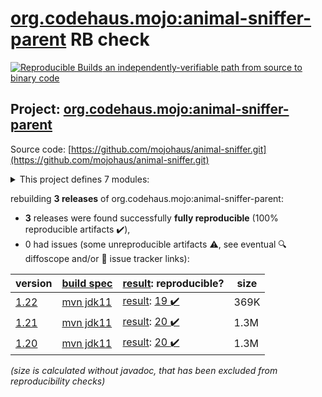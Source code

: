 [org.codehaus.mojo:animal-sniffer-parent](https://central.sonatype.com/artifact/org.codehaus.mojo/animal-sniffer-parent/1.22/versions) RB check
=======

[![Reproducible Builds](https://reproducible-builds.org/images/logos/rb.svg) an independently-verifiable path from source to binary code](https://reproducible-builds.org/)

## Project: [org.codehaus.mojo:animal-sniffer-parent](https://central.sonatype.com/artifact/org.codehaus.mojo/animal-sniffer-parent/1.22/versions)

Source code: [https://github.com/mojohaus/animal-sniffer.git](https://github.com/mojohaus/animal-sniffer.git)

<details><summary>This project defines 7 modules:</summary>

* [org.codehaus.mojo:animal-sniffer](https://central.sonatype.com/artifact/org.codehaus.mojo/animal-sniffer/1.22)
* [org.codehaus.mojo:animal-sniffer-annotations](https://central.sonatype.com/artifact/org.codehaus.mojo/animal-sniffer-annotations/1.22)
* [org.codehaus.mojo:animal-sniffer-ant-tasks](https://central.sonatype.com/artifact/org.codehaus.mojo/animal-sniffer-ant-tasks/1.22)
* [org.codehaus.mojo:animal-sniffer-enforcer-rule](https://central.sonatype.com/artifact/org.codehaus.mojo/animal-sniffer-enforcer-rule/1.22)
* [org.codehaus.mojo:animal-sniffer-maven-plugin](https://central.sonatype.com/artifact/org.codehaus.mojo/animal-sniffer-maven-plugin/1.22)
* [org.codehaus.mojo:animal-sniffer-parent](https://central.sonatype.com/artifact/org.codehaus.mojo/animal-sniffer-parent/1.22)
* [org.codehaus.mojo:java-boot-classpath-detector](https://central.sonatype.com/artifact/org.codehaus.mojo/java-boot-classpath-detector/1.22)
</details>

rebuilding **3 releases** of org.codehaus.mojo:animal-sniffer-parent:
- **3** releases were found successfully **fully reproducible** (100% reproducible artifacts :heavy_check_mark:),
- 0 had issues (some unreproducible artifacts :warning:, see eventual :mag: diffoscope and/or :memo: issue tracker links):

| version | [build spec](/BUILDSPEC.md) | [result](https://reproducible-builds.org/docs/jvm/): reproducible? | size |
| -- | --------- | ------ | -- |
| [1.22](https://central.sonatype.com/artifact/org.codehaus.mojo/animal-sniffer-parent/1.22/pom) | [mvn jdk11](animal-sniffer-1.22.buildspec) | [result](animal-sniffer-parent-1.22.buildinfo): [19 :heavy_check_mark: ](animal-sniffer-parent-1.22.buildcompare) | 369K |
| [1.21](https://central.sonatype.com/artifact/org.codehaus.mojo/animal-sniffer-parent/1.21/pom) | [mvn jdk11](animal-sniffer-1.21.buildspec) | [result](animal-sniffer-parent-1.21.buildinfo): [20 :heavy_check_mark: ](animal-sniffer-parent-1.21.buildcompare) | 1.3M |
| [1.20](https://central.sonatype.com/artifact/org.codehaus.mojo/animal-sniffer-parent/1.20/pom) | [mvn jdk11](animal-sniffer-1.20.buildspec) | [result](animal-sniffer-parent-1.20.buildinfo): [20 :heavy_check_mark: ](animal-sniffer-parent-1.20.buildcompare) | 1.3M |

<i>(size is calculated without javadoc, that has been excluded from reproducibility checks)</i>
